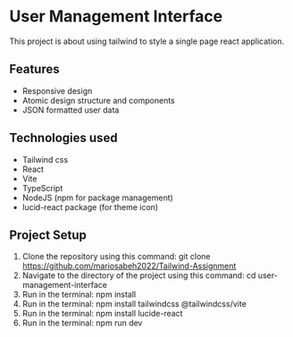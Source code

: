 # User Management Interface
This project is about using tailwind to style a single page react application.

## Features
- Responsive design
- Atomic design structure and components
- JSON formatted user data

## Technologies used
- Tailwind css
- React
- Vite
- TypeScript
- NodeJS (npm for package management)
- lucid-react package (for theme icon)

## Project Setup
1. Clone the repository using this command: git clone https://github.com/mariosabeh2022/Tailwind-Assignment
2. Navigate to the directory of the project using this command: cd user-management-interface
3. Run in the terminal: npm install
4. Run in the terminal: npm install tailwindcss @tailwindcss/vite
5. Run in the terminal: npm install lucide-react
6. Run in the terminal: npm run dev
